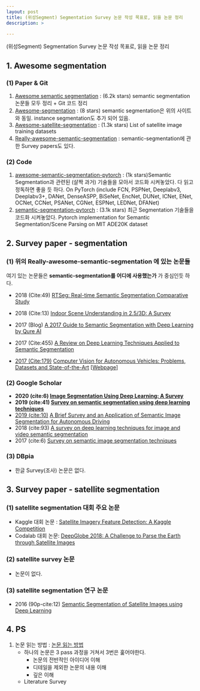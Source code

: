 ```yaml
---
layout: post
title: (위성Segment) Segmentation Survey 논문 작성 목표로, 읽을 논문 정리
description: >  
    
---
```

(위성Segment) Segmentation Survey 논문 작성 목표로, 읽을 논문 정리
## 1. Awesome segmentation
### (1) Paper & Git

1. [Awesome semantic segmentation](https://github.com/mrgloom/awesome-semantic-segmentation) : (6.2k stars) semantic segmentation 논문들 모두 정리 + Git 코드 정리
2. [Awesome-segmentation](https://github.com/manhcuogntin4/awesome-segmentation) : (8 stars) semantic segmentation은 위의 사이트와 동일. instance segmentation도 추가 되어 있음. 
3. [Awesome-satellite-segmentation](https://awesomeopensource.com/project/chrieke/awesome-satellite-imagery-datasets) : (1.3k stars)  List of satellite image training datasets 
4. [Really-awesome-semantic-segmentation](https://github.com/nightrome/really-awesome-semantic-segmentation) : semantic-segmentation에 관한 Survey papers도 있다.
### (2) Code

1. [awesome-semantic-segmentation-pytorch](https://github.com/Tramac/awesome-semantic-segmentation-pytorch) : (1k stars)Semantic Segmentation과 관련된 (살짝 과거) 기술들을 모아서 코드화 시켜놓았다. 다 읽고 정독하면 좋을 듯 하다. 
   On PyTorch (include FCN, PSPNet, Deeplabv3, Deeplabv3+, DANet, DenseASPP, BiSeNet, EncNet, DUNet, ICNet, ENet, OCNet, CCNet, PSANet, CGNet, ESPNet, LEDNet, DFANet) 
2. [semantic-segmentation-pytorch](https://github.com/CSAILVision/semantic-segmentation-pytorch) : (3.1k stars) 최근 Segmentation 기술들을 코드화 시켜놓았다. Pytorch implementation for Semantic Segmentation/Scene Parsing on MIT ADE20K dataset





## 2. Survey paper - segmentation
### (1) 위의 Really-awesome-semantic-segmentation 에 있는 논문들

여기 있는 논문들은 **semantic-segmentation를 어디에 사용했는가** 가 중심인듯 하다.

- 2018 (Cite:49) [RTSeg: Real-time Semantic Segmentation Comparative Study](https://arxiv.org/abs/1803.02758)  

- 2018 (Cite:13) [Indoor Scene Understanding in 2.5/3D: A Survey](https://arxiv.org/abs/1803.03352) 

- 2017 (Blog) [A 2017 Guide to Semantic Segmentation with Deep Learning by Qure AI](http://blog.qure.ai/notes/semantic-segmentation-deep-learning-review)  

- 2017 (Cite:455) [A Review on Deep Learning Techniques Applied to Semantic Segmentation](https://arxiv.org/abs/1704.06857) 

- <u>2017 (Cite:179)</u> [Computer Vision for Autonomous Vehicles: Problems, Datasets and State-of-the-Art](https://arxiv.org/abs/1704.05519) [[Webpage\]](http://www.cvlibs.net/projects/autonomous_vision_survey/)  
### (2) Google Scholar

- **2020 (cite:6) [Image Segmentation Using Deep Learning: A Survey](https://arxiv.org/abs/2001.05566)** 
- **2019 (cite:41) [Survey on semantic segmentation using deep learning techniques](https://www.sciencedirect.com/science/article/pii/S092523121930181X)** 
- <u>2019 (cite:10)</u> [A Brief Survey and an Application of Semantic Image Segmentation for Autonomous Driving](https://arxiv.org/abs/1808.08413)
- 2018 (cite:93) [A survey on deep learning techniques for image and video semantic segmentation](https://www.sciencedirect.com/science/article/pii/S1568494618302813)
- 2017 (cite:6) [Survey on semantic image segmentation techniques](https://ieeexplore.ieee.org/document/8389420) 
### (3) DBpia

  - 한글 Survey(조사) 논문은 없다. 

    



## 3. Survey paper - satellite segmentation
### (1) satellite segmentation 대회 주요 논문

- Kaggle 대회 논문 : [Satellite Imagery Feature Detection: A Kaggle Competition](https://arxiv.org/abs/1706.06169)
- Codalab 대회 논문: [DeepGlobe 2018: A Challenge to Parse the Earth through Satellite Images](http://openaccess.thecvf.com/content_cvpr_2018_workshops/papers/w4/Demir_DeepGlobe_2018_A_CVPR_2018_paper.pdf)
### (2) satellite survey 논문 
- 논문이 없다. 
### (3) satellite segmentation 연구 논문
- 2016 (90p-cite:12) [Semantic Segmentation of Satellite Images using Deep Learning](http://www.diva-portal.org/smash/get/diva2:1013270/FULLTEXT01.pdf)





## 4. PS
1. 논문 읽는 방법 : [논문 읽는 방법]([https://github.com/goofcode/UR/wiki/%EB%85%BC%EB%AC%B8-%EC%9D%BD%EB%8A%94-%EB%B2%95,-Survey-%EB%85%BC%EB%AC%B8-%EC%93%B0%EB%8A%94%EB%B2%95](https://github.com/goofcode/UR/wiki/논문-읽는-법,-Survey-논문-쓰는법)) 
   - 하나의 논문은 3 pass 과정을 거쳐서 3번은 훑어야한다. 
     - 논문의 전반적인 아이디어 이해
     - 디테일을 제외한 논문의 내용 이해
     - 깊은 이해
   - Literature Survey

